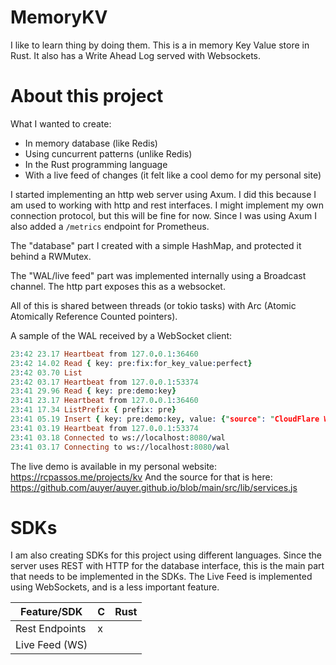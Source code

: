 # MemoryKV

I like to learn thing by doing them.
This is a in memory Key Value store in Rust. It also has a Write Ahead Log served with Websockets.

# About this project

What I wanted to create:

- In memory database (like Redis)
- Using cuncurrent patterns (unlike Redis)
- In the Rust programming language
- With a live feed of changes (it felt like a cool demo for my personal site)

I started implementing an http web server using Axum. I did this because I am used to working with http and rest interfaces. I might implement my own connection protocol, but this will be fine for now.
Since I was using Axum I also added a `/metrics` endpoint for Prometheus.

The "database" part I created with a simple HashMap, and protected it behind a RWMutex.

The "WAL/live feed" part was implemented internally using a Broadcast channel. The http part exposes this as a websocket.

All of this is shared between threads (or tokio tasks) with Arc (Atomic Atomically Reference Counted pointers).

A sample of the WAL received by a WebSocket client:

```prolog has the right colors
23:42 23.17 Heartbeat from 127.0.0.1:36460
23:42 14.02 Read { key: pre:fix:for_key_value:perfect}
23:42 03.70 List
23:42 03.17 Heartbeat from 127.0.0.1:53374
23:41 29.96 Read { key: pre:demo:key}
23:41 23.17 Heartbeat from 127.0.0.1:36460
23:41 17.34 ListPrefix { prefix: pre}
23:41 05.19 Insert { key: pre:demo:key, value: {"source": "CloudFlare Worker", "type": "WASM"} }
23:41 03.19 Heartbeat from 127.0.0.1:53374
23:41 03.18 Connected to ws://localhost:8080/wal
23:41 03.17 Connecting to ws://localhost:8080/wal
```

The live demo is available in my personal website: https://rcpassos.me/projects/kv
And the source for that is here:
https://github.com/auyer/auyer.github.io/blob/main/src/lib/services.js

# SDKs
I am also creating SDKs for this project using different languages.
Since the server uses REST with HTTP for the database interface, this is the main part that needs to be implemented in the SDKs.
The Live Feed is implemented using WebSockets, and is a less important feature.


| Feature/SDK    	| C 	| Rust 	
|----------------	|---	|------	
| Rest Endpoints 	| x 	|      	
| Live Feed (WS) 	|   	|      	
